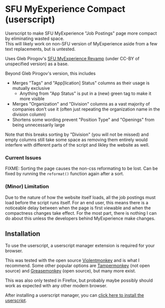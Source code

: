 # SFU MyExperience Compact (userscript)
Userscript to make SFU MyExperience "Job Postings" page more compact by eliminating wasted space.\
This will likely work on non-SFU version of MyExperience aside from a few text replacements, but is untested.

Uses Gleb Pirogov's [SFU MyExperience Revamp](https://userstyles.org/styles/180535/sfu-myexperience-revamp) (under CC-BY of unspecified version) as a base.

Beyond Gleb Pirogov's version, this includes
- Merges "Tags" and "App[lication] Status" columns as their usage is mutually exclusive
  - Anything from "App Status" is put in a (new) green tag to make it more visible
- Merges "Organization" and "Division" columns as a vast majority of companies don't use it (often just repeating the organization name in the division column)
- Shortens some wording prevent "Position Type" and "Openings" from being unnecessarily large

Note that this breaks sorting by "Division" (you will not be missed) and empty columns still take some space as removing them entirely would interfere with different parts of the script and likley the website as well.

### Current Issues
FIXME: Sorting the page causes the non-css reformating to be lost. Can be fixed by running the `reformat()` function again after a sort.

### (Minor) Limitation
Due to the nature of how the website itself loads, all the job postings must load before the script runs itself.
For an end user, this means there is a noticeable delay between when the page is first viewable and when the compactness changes take effect.
For the most part, there is nothing I can do about this unless the developers behind MyExperience make changes.

## Installation
To use the userscript, a userscript manager extension is required for your browser. 

This was tested with the open source [Violentmonkey](https://violentmonkey.github.io/) and is what I recommend.
Some other popular options are [Tampermonkey](https://www.tampermonkey.net/) (not open source) and [Greasemonkey](https://github.com/greasemonkey/greasemonkey) (open source), but many more exist.

This was also only tested in Firefox, but probably maybe possibly should work as expected with any other modern browser.

After installing a userscript manager, you can [click here to install the userscript](https://github.com/KaranveerB/SFU-MyExperience-Compact/raw/master/sfu-myexperience-compact.user.js).
